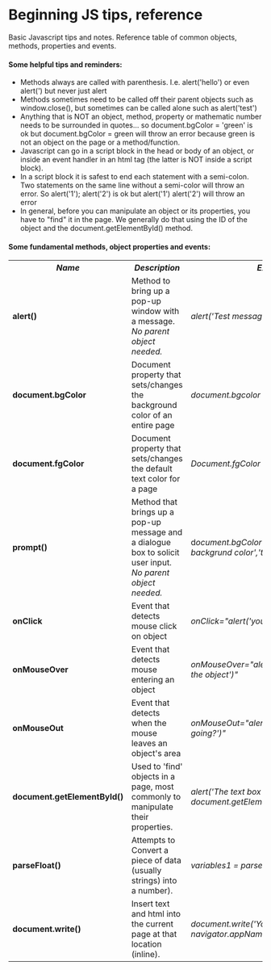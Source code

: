 Beginning JS tips, reference
========
Basic Javascript tips and notes. Reference table of common objects, methods, properties and events.

#### Some helpful tips and reminders:
*	Methods always are called with parenthesis. I.e. alert('hello') or even alert(') but never just alert
*	Methods sometimes need to be called off their parent objects such as window.close(), but sometimes can be called alone such as alert('test')
*	Anything that is NOT an object, method, property or mathematic number needs to be surrounded in quotes... so document.bgColor = 'green' is ok but document.bgColor = green will throw an error because green is not an object on the page or a method/function.
*	Javascript can go in a script block in the head or body of an object, or inside an event handler in an html tag (the latter is NOT inside a script block).
*	In a script block it is safest to end each statement with a semi-colon. Two statements on the same line without a semi-color will throw an error. So alert('1'); alert('2') is ok but alert('1') alert('2') will throw an error
*	In general, before you can manipulate an object or its properties, you have to "find" it in the page. We generally do that using the ID of the object and the document.getElementById() method.


#### Some fundamental methods, object properties and events:
<table cellpadding="9">
<tbody><tr>
<th><em>Name</em></th>
<th><em>Description</em></th>
<th><em>Example</em></th>
</tr>

<tr>
<td><strong>alert()</strong></td>
<td>Method to bring up a pop-up window with a message. <em>No parent object needed.</em></td>
<td><em>alert('Test message.')</em></td>
</tr>

<tr>
<td><strong>document.bgColor</strong></td>
<td>Document property that sets/changes the background color of an entire page</td>
<td><em>document.bgcolor = 'green'</em></td>
</tr>

<tr>
<td><strong>document.fgColor</strong></td>
<td>Document property that sets/changes the default text color for a page</td>
<td><em>Document.fgColor = 'yellow</em>'</td>
</tr>

<tr>
<td><strong>prompt()</strong></td>
<td>Method that brings up a pop-up message and a dialogue box to solicit user input. <em>No parent object needed.</em></td>
<td>d<em>ocument.bgColor = prompt('set value for backgrund color','teal')</em></td>
</tr>

<tr>
<td><strong>onClick</strong></td>
<td>Event that detects mouse click on object</td>
<td><em>onClick="alert('you clicked me!')"</em></td>
</tr>

<tr>
<td><strong>onMouseOver</strong></td>
<td>Event that detects mouse entering an object</td>
<td><em>onMouseOver="alert('Your mouse touched the object')"</em></td>
</tr>

<tr>
<td><strong>onMouseOut</strong></td>
<td>Event that detects when the mouse leaves an object's area</td>
<td><em>onMouseOut="alert('Hey! Where are you going?')"</em></td>
</tr>

<tr>
<td><strong><nobr>document.getElementById()</nobr></strong></td>
<td>Used to 'find' objects in a page, most commonly to manipulate their properties.</td>
<td><em>alert('The text box Fname contains ' + document.getElementById('Fname').value))</em></td>
</tr>

<tr>
<td><strong><nobr>parseFloat()</nobr></strong></td>
<td>Attempts to Convert a piece of data (usually strings) into a number).</td>
<td><em>variables1 = parseFloat(variable1)</em></td>
</tr>

<tr>
<td><strong>document.write()</strong></td>
<td>Insert text and html into the current page at that location (inline).</td>
<td><em>document.write('Your browser is ' + navigator.appName)</em></td>
</tr>

</tbody></table>